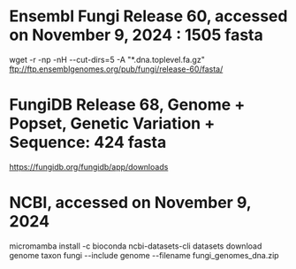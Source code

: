 # Ensembl Fungi Release 60, accessed on November 9, 2024 : 1505 fasta
wget -r -np -nH --cut-dirs=5 -A "*.dna.toplevel.fa.gz" ftp://ftp.ensemblgenomes.org/pub/fungi/release-60/fasta/

# FungiDB Release 68, Genome + Popset, Genetic Variation + Sequence: 424 fasta
https://fungidb.org/fungidb/app/downloads

# NCBI, accessed on November 9, 2024 
micromamba install -c bioconda ncbi-datasets-cli
datasets download genome taxon fungi --include genome --filename fungi_genomes_dna.zip
